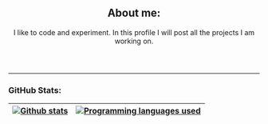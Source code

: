 <header>
    <h2>About me:</h2>
    <p>I like to code and experiment. In this profile I will post all the projects I am working on.</p>
</header>

<hr>
<h3 align="left">GitHub Stats:</h3>
<table>
    <thead>
    <tr>
        <th>
             <a href = "#">
             <img src="https://github-readme-stats.vercel.app/api?username=mark-delchev&show_icons=true&theme=synthwave&bg_color=000000&locale=en"      alt="Github stats" data-canonical-src="https://github-readme-stats.vercel.app/api?username=mark-delchev&show_icons=true&include_all_commits=true&hide_border=true" style="max-width: 100%;" align="middle">
             </a>
        </th>
        <th>
             <a href = "#">
             <img src="https://github-readme-stats.vercel.app/api/top-langs/?username=mark-delchev&layout=compact&hide_border=true&theme=radical" alt="Programming languages used"  style="max-width: 100%;" align="middle">
             </a>
        </th>
    </tr>
    </thead>
</table>

